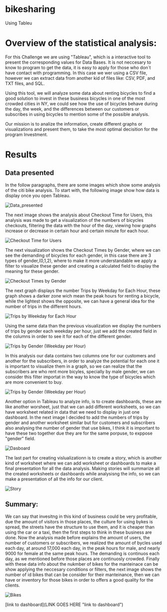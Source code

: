 # bikesharing
Using Tableu

# Overview of the statistical analysis:
For this Challenge we are using "Tableau", which is a interactive tool to present the corresponding values for Data Bases. It is not neccesary to know to program to get the data, it is easy to apply for those who don´t have contact with programming. In this case we wer using a CSV file, however we can extract data from another kid of files like: CSV, PDF, and TXT files, and SQL.

Using this tool, we will analyze some data about renting bicycles to find a good solution to invest in these business bicycles in one of the most crowded cities in NY, we could see how the use of bicycles behave during the day, the week, and the differences between our customers or subscribes in using bicycles to mention some of the possible analysis.

Our mission is to analize the information, create different graphs or visualizations and present them, to take the most optimal decisition for the program Investment.

# Results

## Data presented

In the follow paragraphs, there are some images which show some analysis of the citi bike analysis.
To start with, the following image show how data is display once you open Tableau.

![Data_presented](/Resources/Tableau1.png)

The next image shows the analysis about Checkout Time for Users, this analysis was made to get a visualization of the numbers of bicycles checkouts, filtering the data with the hour of the day, viewing how graphs increase or decrease in certain hour and certain minute for each hour.

![Checkout Time for Users](/Resources/Tableau2.png)

The next visualization shows the Checkout Times by Gender, where we can see the demanding of bicycles for each gender, in this case there are 3 types of gender,(0,1,2), where to make it more understandable we apply a filter to visualize these gender and creating a calculated field to display the meaning for these gender. 

![Checkout Times by Gender](/Resources/Tableau3.png)

The next graph displays the number Trips by Weekday for Each Hour, these graph shows a darker zone wich mean the peak hours for renting a bicycle, while the lightest shows the opposite, we can have a general idea for the number of trips in the different hours.

![Trips by Weekday for Each Hour](/Resources/Tableau4.png)

Using the same data than the previous visualization we display the numbers of trips by gender each weekday per hour, just we add the created field in the columns in order to see it for each of the different gender.

![Trips by Gender (Weekday per Hour) ](/Resources/Tableau5.png)

In this analysis our data contains two columns one for our customers and another for the subscribers, in order to analyze the potential for each one it is important to visualize them in a graph, so we can realize that the subscribers are who rent more bicyles, specially by male gender, we can consider this filter importat in the way to know the type of bicycles which are more convenient to buy.


![Trips by Gender (Weekday per Hour) ](/Resources/Tableau6.png)


Another option in Tableau to analyze info, is to create dashboards, these are like another worsheet, just that we can add different worksheets, so we can have worksheet related in data that we need to display in just one dashboard.
In the next image I decided to add the numbers of trips by gender and another worksheet similar but for customers and subscribers also analysing the number of gender that use bikes, I think it is important to have these two together due they are for the same porpuse, to exppose "gender" field.

![Dasboard](/Resources/Tableau7_Dashboard.png)

The last part for creating vislualizationn is to create a story, which is another kind of worksheet where we can add worksheet or dashboards to make a final presentation for all the data analysis. Making stories will summarize all the created worksheets or dashboards while analysisng the info, so we can make a presentation of all the info for our client.

![Story](/Resources/Tableau8_Story.png)


## Summary:
We can say that invesitng in this kind of business could be very profitable, due the amount of visitors in those places,
the culture for using bykes is spread, the streets have the structure to use them, and it is cheaper than using the car or a taxi, then the first steps to think in these business are done. Now the analysis made before explains the amount of users, the number of customers or subscribers, we realized the amount of bycles used each day, at around 17,000 each day, in the peak hours for male, and nearly 9000 for female at the same peak hours. The demanding is continuos each day, as we mentioned before those places are continuosly crowded. Finally with these data info about the nukmber of bikes for the manteinace can be show applying the neccesary conditions or filters, the next image shows the number of id bikes that can be consider for their manteinance, then we can have or inventory for those bikes in order to offers a good quality for the clients.

![Bikes](/Resources/Bikes.png)



[link to dashboard](LINK GOES HERE "link to dashboard")
